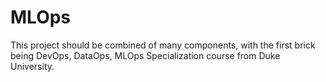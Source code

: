 # MLOps
This project should be combined of many components, with the first brick being DevOps, DataOps, MLOps Specialization course from Duke University.
